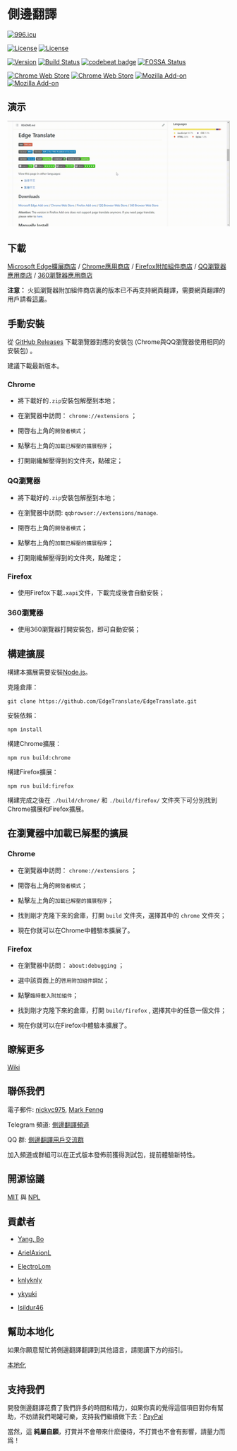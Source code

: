 # 側邊翻譯

[![996.icu](https://img.shields.io/badge/link-996.icu-red.svg)](https://996.icu)

[![License](https://img.shields.io/badge/License-MIT-blue.svg)](https://github.com/EdgeTranslate/EdgeTranslate/blob/master/LICENSE.MIT)
[![License](https://img.shields.io/badge/License-NPL%20(The%20996%20Prohibited%20License)-blue.svg)](https://github.com/EdgeTranslate/EdgeTranslate/blob/master/LICENSE.NPL)

[![Version](https://img.shields.io/github/release/EdgeTranslate/EdgeTranslate.svg?label=version)](https://github.com/EdgeTranslate/EdgeTranslate/releases)
[![Build Status](https://travis-ci.com/EdgeTranslate/EdgeTranslate.svg?branch=master)](https://travis-ci.com/github/EdgeTranslate/EdgeTranslate)
[![codebeat badge](https://codebeat.co/badges/901b9567-d213-48cc-a4f3-200339c59705)](https://codebeat.co/projects/github-com-edgetranslate-edgetranslate-master)
[![FOSSA Status](https://app.fossa.io/api/projects/git%2Bgithub.com%2FEdgeTranslate%2FEdgeTranslate.svg?type=shield)](https://app.fossa.io/projects/git%2Bgithub.com%2FEdgeTranslate%2FEdgeTranslate?ref=badge_shield)

[![Chrome Web Store](https://badgen.net/chrome-web-store/users/bocbaocobfecmglnmeaeppambideimao?icon=chrome&color=green)](https://chrome.google.com/webstore/detail/bocbaocobfecmglnmeaeppambideimao?hl=zh-TW)
[![Chrome Web Store](https://badgen.net/chrome-web-store/stars/bocbaocobfecmglnmeaeppambideimao?icon=chrome&color=green)](https://chrome.google.com/webstore/detail/bocbaocobfecmglnmeaeppambideimao?hl=zh-TW)
[![Mozilla Add-on](https://badgen.net/amo/users/edge_translate?icon=firefox&color=green)](https://addons.mozilla.org/firefox/addon/edge_translate/)
[![Mozilla Add-on](https://badgen.net/amo/stars/edge_translate?icon=firefox&color=green)](https://addons.mozilla.org/firefox/addon/edge_translate/)

## 演示

![demo_zh_TW](./images/demo_zh_TW.gif)

## 下載

[Microsoft Edge擴展商店](https://microsoftedge.microsoft.com/addons/detail/bfdogplmndidlpjfhoijckpakkdjkkil)
/ [Chrome應用商店](https://chrome.google.com/webstore/detail/bocbaocobfecmglnmeaeppambideimao)
/ [Firefox附加組件商店](https://addons.mozilla.org/firefox/addon/edge_translate/)
/ [QQ瀏覽器應用商店](https://appcenter.browser.qq.com/search/detail?key=edgetranslate&id=bocbaocobfecmglnmeaeppambideimao%20&title=edgetranslate)
/ [360瀏覽器應用商店](https://ext.se.360.cn/webstore/detail/jkhojcaggkaojlhfddocjkkphfdkejeg)

__注意：__ 火狐瀏覽器附加組件商店裏的版本已不再支持網頁翻譯，需要網頁翻譯的用戶請看[這裏](./wiki/zh_TW/致火狐用戶.md)。

## 手動安裝

從 [GitHub Releases](https://github.com/EdgeTranslate/EdgeTranslate/releases) 下載瀏覽器對應的安裝包 (Chrome與QQ瀏覽器使用相同的安裝包) 。

建議下載最新版本。

### Chrome

* 將下載好的`.zip`安裝包解壓到本地；

* 在瀏覽器中訪問： `chrome://extensions` ；

* 開啓右上角的`開發者模式`；

* 點擊右上角的`加載已解壓的擴展程序`；

* 打開剛纔解壓得到的文件夾，點確定；

### QQ瀏覽器

* 將下載好的`.zip`安裝包解壓到本地；

* 在瀏覽器中訪問: `qqbrowser://extensions/manage`.

* 開啓右上角的`開發者模式`；

* 點擊右上角的`加載已解壓的擴展程序`；

* 打開剛纔解壓得到的文件夾，點確定；

### Firefox

* 使用Firefox下載`.xapi`文件，下載完成後會自動安裝；

### 360瀏覽器

* 使用360瀏覽器打開安裝包，即可自動安裝；

## 構建擴展

構建本擴展需要安裝[Node.js](https://nodejs.org/)。

克隆倉庫：

```shell
git clone https://github.com/EdgeTranslate/EdgeTranslate.git
```

安裝依賴：

```shell
npm install
```

構建Chrome擴展：

```shell
npm run build:chrome
```

構建Firefox擴展：

```shell
npm run build:firefox
```

構建完成之後在 `./build/chrome/` 和 `./build/firefox/` 文件夾下可分別找到Chrome擴展和Firefox擴展。

## 在瀏覽器中加載已解壓的擴展

### Chrome

* 在瀏覽器中訪問： `chrome://extensions` ；

* 開啓右上角的`開發者模式`；

* 點擊左上角的`加載已解壓的擴展程序`；

* 找到剛才克隆下來的倉庫，打開 `build` 文件夾，選擇其中的 `chrome` 文件夾；

* 現在你就可以在Chrome中體驗本擴展了。

### Firefox

* 在瀏覽器中訪問： `about:debugging` ；

* 選中該頁面上的`啓用附加組件調試`；

* 點擊`臨時載入附加組件`；

* 找到剛才克隆下來的倉庫，打開 `build/firefox` , 選擇其中的任意一個文件；

* 現在你就可以在Firefox中體驗本擴展了。

## 瞭解更多

[Wiki](./wiki/zh_TW/插件介紹.md)

## 聯係我們

電子郵件: [nickyc975](mailto:chenjinlong2016@outlook.com), [Mark Fenng](mailto:f18846188605@gmail.com)

Telegram 頻道: [側邊翻譯頻道](https://t.me/EdgeTranslate)

QQ 群: [側邊翻譯用戶交流群](https://jq.qq.com/?_wv=1027&k=gT5EYfFB)

加入頻道或群組可以在正式版本發佈前獲得測試包，提前體驗新特性。

## 開源協議

[MIT](../LICENSE.MIT) 與 [NPL](../LICENSE.NPL)

## 貢獻者

* [Yang, Bo](https://github.com/Atry)

* [ArielAxionL](https://github.com/axionl) 

* [ElectroLom](https://github.com/electrolom42)

* [knlyknly](https://github.com/knlyknly)

* [ykyuki](https://github.com/ykyuki)

* [Isildur46](https://github.com/Isildur46)

## 幫助本地化

如果你願意幫忙將側邊翻譯翻譯到其他語言，請閱讀下方的指引。

[本地化](./wiki/zh_TW/本地化.md)

## 支持我們

開發側邊翻譯花費了我們許多的時間和精力，如果你真的覺得這個項目對你有幫助，不妨請我們喝罐可樂，支持我們繼續做下去：[PayPal](https://paypal.me/EdgeTranslate)

當然，這 __純屬自願__，打賞并不會帶來什麽優待，不打賞也不會有影響，請量力而爲！
